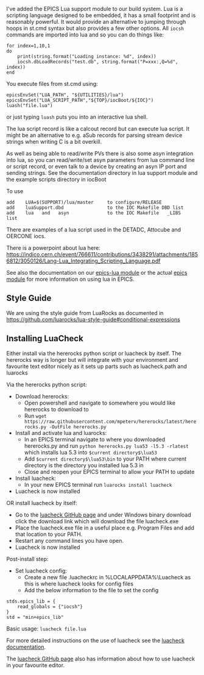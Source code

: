 I've added the EPICS Lua support module to our build system. Lua is a scripting language
designed to be embedded, it has a small footprint and is reasonably powerful. It would
provide an alternative to jumping through hoops in st.cmd syntax but also provides a 
few other options. All `iocsh` commands are imported into lua and so you can do things
like:

```
for index=1,10,1
do
    print(string.format("Loading instance: %d", index))
    iocsh.dbLoadRecords("test.db", string.format("P=xxx:,Q=%d", index))
end
```

You execute files from st.cmd using:

```
epicsEnvSet("LUA_PATH", "${UTILITIES}/lua")
epicsEnvSet("LUA_SCRIPT_PATH","${TOP}/iocBoot/${IOC}")
luash("file.lua")
```

or just typing `luash` puts you into an interactive lua shell.

The lua script record is like a calcout record but can execute lua script. It might be
an alternative to e.g. aSub records for parsing stream device strings when writing C is 
a bit overkill.

As well as being able to read/write PVs there is also some asyn integration into lua, 
so you can read/write/set asyn parameters 
from lua command line or script record, or even talk to a device by creating an asyn IP port
and sending strings. See the documentation directory in lua support module  and the 
example scripts directory in iocBoot

To use 
  
```
add    LUA=$(SUPPORT)/lua/master     to configure/RELEASE
add    luaSupport.dbd                to the IOC Makefile DBD list
add    lua   and   asyn              to the IOC Makefile   _LIBS    list
```

There are examples of a lua script used in the DETADC, Attocube and OERCONE iocs.

There is a powerpoint about lua here: https://indico.cern.ch/event/766611/contributions/3438291/attachments/1856812/3050126/Lang-Lua_Integrating_Scripting_Language.pdf

See also the documentation on our [epics-lua module](https://github.com/ISISComputingGroup/EPICS-lua) or the actual [epics module](https://github.com/epics-modules/lua) for more information on using lua in EPICS.

## Style Guide

We are using the style guide from LuaRocks as documented in https://github.com/luarocks/lua-style-guide#conditional-expressions

## Installing LuaCheck

Either install via the hererocks python script or luacheck by itself. The hererocks way is longer but will integrate with your environment and favourite text editor nicely as it sets up parts such as luacheck.path and luarocks 

Via the hererocks python script:
- Download hererocks:
    - Open powershell and navigate to somewhere you would like hererocks to download to
    - Run `wget https://raw.githubusercontent.com/mpeterv/hererocks/latest/hererocks.py -OutFile hererocks.py`
- Install and activate lua and luarocks:
    - In an EPICS terminal navigate to where you downloaded hererocks.py and run `python hererocks.py lua53 -l5.3 -rlatest` which installs lua 5.3 into `$current directory$\lua53`
    - Add `$current directory$\lua53\bin` to your PATH where current directory is the directory you installed lua 5.3 in
    - Close and reopen your EPICS terminal to allow your PATH to update
- Install luacheck:
    - In your new EPICS terminal run `luarocks install luacheck`
- Luacheck is now installed

OR install luacheck by itself:
- Go to the [luacheck GitHub page](https://github.com/mpeterv/luacheck/tree/76bb56736702e8651537b2a9c10ae55ab7dc1d5d) and under Windows binary download click the download link which will download the file luacheck.exe
- Place the luacheck.exe file in a useful place e.g. Program Files and add that location to your PATH.
- Restart any command lines you have open.
- Luacheck is now installed

Post-install step:
- Set luacheck config:
    - Create a new file .luacheckrc in %LOCALAPPDATA%\Luacheck as this is where luacheck looks for config files
    - Add the below information to the file to set the config
```
stds.epics_lib = {
    read_globals = {"iocsh"}
}
std = "min+epics_lib"
```

Basic usage: `luacheck file.lua`

For more detailed instructions on the use of luacheck see the [luacheck documentation](https://luacheck.readthedocs.io/en/stable/).

The [luacheck GitHub page](https://github.com/mpeterv/luacheck/tree/76bb56736702e8651537b2a9c10ae55ab7dc1d5d) also has information about how to use luacheck in your favourite editor.